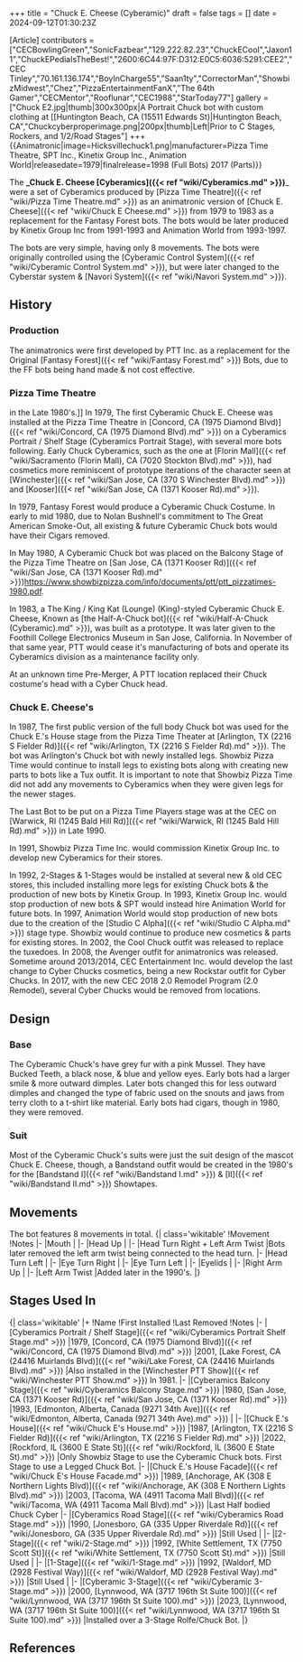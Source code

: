 +++
title = "Chuck E. Cheese (Cyberamic)"
draft = false
tags = []
date = 2024-09-12T01:30:23Z

[Article]
contributors = ["CECBowlingGreen","SonicFazbear","129.222.82.23","ChuckECool","Jaxon11","ChuckEPediaIsTheBest!","2600:6C44:97F:D312:E0C5:6036:5291:CEE2","CEC Tinley","70.161.136.174","BoyInCharge55","Saan1ty","CorrectorMan","ShowbizMidwest","Chez","PizzaEntertainmentFanX","The 64th Gamer","CECMentor","Rooflunar","CEC1988","StarToday77"]
gallery = ["Chuck E2.jpg|thumb|300x300px|A Portrait Chuck bot with custom clothing at [[Huntington Beach, CA (15511 Edwards St)|Huntington Beach, CA","Chuckcyberproperimage.png|200px|thumb|Left|Prior to C Stages, Rockers, and 1/2/Road Stages"]
+++
{{Animatronic|image=Hicksvillechuck1.png|manufacturer=Pizza Time Theatre, SPT Inc., Kinetix Group Inc., Animation World|releasedate=1979|finalrelease=1998 (Full Bots) 2017 (Parts)}}


The **_Chuck E. Cheese [Cyberamics]({{< ref "wiki/Cyberamics.md" >}})**_ were a set of Cyberamics produced by [Pizza Time Theatre]({{< ref "wiki/Pizza Time Theatre.md" >}}) as an animatronic version of [Chuck E. Cheese]({{< ref "wiki/Chuck E Cheese.md" >}}) from 1979 to 1983 as a replacement for the Fantasy Forest bots. The bots would be later produced by Kinetix Group Inc from 1991-1993 and Animation World from 1993-1997.

The bots are very simple, having only 8 movements. The bots were originally controlled using the [Cyberamic Control System]({{< ref "wiki/Cyberamic Control System.md" >}}), but were later changed to the Cyberstar system & [Navori System]({{< ref "wiki/Navori System.md" >}}).

## History ##

### Production ###
The animatronics were first developed by PTT Inc. as a replacement for the Original [Fantasy Forest]({{< ref "wiki/Fantasy Forest.md" >}}) Bots, due to the FF bots being hand made & not cost effective.

### Pizza Time Theatre ###
 in the Late 1980's.]]
In 1979, The first Cyberamic Chuck E. Cheese was installed at the Pizza Time Theatre in [Concord, CA (1975 Diamond Blvd)]({{< ref "wiki/Concord, CA (1975 Diamond Blvd).md" >}}) on a Cyberamics Portrait / Shelf Stage (Cyberamics Portrait Stage), with several more bots following. Early Chuck Cyberamics, such as the one at [Florin Mall]({{< ref "wiki/Sacramento (Florin Mall), CA (7020 Stockton Blvd).md" >}}), had cosmetics more reminiscent of prototype iterations of the character seen at [Winchester]({{< ref "wiki/San Jose, CA (370 S Winchester Blvd).md" >}}) and [Kooser]({{< ref "wiki/San Jose, CA (1371 Kooser Rd).md" >}}). 

In 1979, Fantasy Forest would produce a Cyberamic Chuck Costume. In early to mid 1980, due to Nolan Bushnell's commitment to The Great American Smoke-Out, all existing & future Cyberamic Chuck bots would have their Cigars removed.

In May 1980, A Cyberamic Chuck bot was placed on the Balcony Stage of the Pizza Time Theatre on [San Jose, CA (1371 Kooser Rd)]({{< ref "wiki/San Jose, CA (1371 Kooser Rd).md" >}})<ref>https://www.showbizpizza.com/info/documents/ptt/ptt_pizzatimes-1980.pdf</ref>. 

In 1983, a The King / King Kat (Lounge) (King)-styled Cyberamic Chuck E. Cheese, Known as [the Half-A-Chuck bot]({{< ref "wiki/Half-A-Chuck (Cyberamic).md" >}}), was built as a prototype. It was later given to the Foothill College Electronics Museum in San Jose, California. In November of that same year, PTT would cease it's manufacturing of bots and operate its Cyberamics division as a maintenance facility only. 

At an unknown time Pre-Merger, A PTT location replaced their Chuck costume's head with a Cyber Chuck head.

### Chuck E. Cheese's ###

In 1987, The first public version of the full body Chuck bot was used for the Chuck E.'s House stage from the Pizza Time Theater at [Arlington, TX (2216 S Fielder Rd)]({{< ref "wiki/Arlington, TX (2216 S Fielder Rd).md" >}}). The bot was Arlington's Chuck bot with newly installed legs. Showbiz Pizza Time would continue to install legs to existing bots along with creating new parts to bots like a Tux outfit. It is important to note that Showbiz Pizza Time did not add any movements to Cyberamics when they were given legs for the newer stages.

The Last Bot to be put on a Pizza Time Players stage was at the CEC on [Warwick, RI (1245 Bald Hill Rd)]({{< ref "wiki/Warwick, RI (1245 Bald Hill Rd).md" >}}) in Late 1990.

In 1991, Showbiz Pizza Time Inc. would commission Kinetix Group Inc. to develop new Cyberamics for their stores.

In 1992, 2-Stages & 1-Stages would be installed at several new & old CEC stores, this included installing more legs for existing Chuck bots & the production of new bots by Kinetix Group. In 1993, Kinetix Group Inc. would stop production of new bots & SPT would instead hire Animation World for future bots. In 1997, Animation World would stop production of new bots due to the creation of the [Studio C Alpha]({{< ref "wiki/Studio C Alpha.md" >}}) stage type. Showbiz would continue to produce new cosmetics & parts for existing stores. In 2002, the Cool Chuck outfit was released to replace the tuxedoes. In 2008, the Avenger outfit for animatronics was released. Sometime around 2013/2014, CEC Entertainment Inc. would develop the last change to Cyber Chucks cosmetics, being a new Rockstar outfit for Cyber Chucks. In 2017, with the new CEC 2018 2.0 Remodel Program (2.0 Remodel), several Cyber Chucks would be removed from locations.

## Design ##

### Base ###

The Cyberamic Chuck's have grey fur with a pink Mussel. They have Bucked Teeth, a black nose, & blue and yellow eyes. Early bots had a larger smile & more outward dimples. Later bots changed this for less outward dimples and changed the type of fabric used on the snouts and jaws from terry cloth to a t-shirt like material. Early bots had cigars, though in 1980, they were removed.

### Suit ###
Most of the Cyberamic Chuck's suits were just the suit design of the mascot Chuck E. Cheese, though, a Bandstand outfit would be created in the 1980's for the [Bandstand I]({{< ref "wiki/Bandstand I.md" >}}) & [II]({{< ref "wiki/Bandstand II.md" >}}) Showtapes.

## Movements ##
The bot features 8 movements in total.
{| class='wikitable'
!Movement
!Notes
|-
|Mouth
|
|-
|Head Up
|
|-
|Head Turn Right + Left Arm Twist
|Bots later removed the left arm twist being connected to the head turn.
|-
|Head Turn Left
|
|-
|Eye Turn Right
|
|-
|Eye Turn Left
|
|-
|Eyelids
|
|-
|Right Arm Up
|
|-
|Left Arm Twist
|Added later in the 1990's.
|}

## Stages Used In ##
{| class='wikitable'
|+
!Name
!First Installed
!Last Removed
!Notes
|-
|[Cyberamics Portrait / Shelf Stage]({{< ref "wiki/Cyberamics Portrait  Shelf Stage.md" >}})
|1979, [Concord, CA (1975 Diamond Blvd)]({{< ref "wiki/Concord, CA (1975 Diamond Blvd).md" >}})
|2001, [Lake Forest, CA (24416 Muirlands Blvd)]({{< ref "wiki/Lake Forest, CA (24416 Muirlands Blvd).md" >}})
|Also installed in the [Winchester PTT Show]({{< ref "wiki/Winchester PTT Show.md" >}}) In 1981.
|-
|[Cyberamics Balcony Stage]({{< ref "wiki/Cyberamics Balcony Stage.md" >}})
|1980, [San Jose, CA (1371 Kooser Rd)]({{< ref "wiki/San Jose, CA (1371 Kooser Rd).md" >}})
|1993, [Edmonton, Alberta, Canada (9271 34th Ave)]({{< ref "wiki/Edmonton, Alberta, Canada (9271 34th Ave).md" >}})
|
|-
|[Chuck E.'s House]({{< ref "wiki/Chuck E's House.md" >}})
|1987, [Arlington, TX (2216 S Fielder Rd)]({{< ref "wiki/Arlington, TX (2216 S Fielder Rd).md" >}})
|2022, [Rockford, IL (3600 E State St)]({{< ref "wiki/Rockford, IL (3600 E State St).md" >}})
|Only Showbiz Stage to use the Cyberamic Chuck bots. First Stage to use a Legged Chuck Bot.
|-
|[Chuck E.'s House Facade]({{< ref "wiki/Chuck E's House Facade.md" >}})
|1989, [Anchorage, AK (308 E Northern Lights Blvd)]({{< ref "wiki/Anchorage, AK (308 E Northern Lights Blvd).md" >}})
|2003, [Tacoma, WA (4911 Tacoma Mall Blvd)]({{< ref "wiki/Tacoma, WA (4911 Tacoma Mall Blvd).md" >}})
|Last Half bodied Chuck Cyber
|-
|[Cyberamics Road Stage]({{< ref "wiki/Cyberamics Road Stage.md" >}})
|1990, [Jonesboro, GA (335 Upper Riverdale Rd)]({{< ref "wiki/Jonesboro, GA (335 Upper Riverdale Rd).md" >}})
|Still Used
|
|-
|[2-Stage]({{< ref "wiki/2-Stage.md" >}})
|1992, [White Settlement, TX (7750 Scott St)]({{< ref "wiki/White Settlement, TX (7750 Scott St).md" >}})
|Still Used
|
|-
|[1-Stage]({{< ref "wiki/1-Stage.md" >}})
|1992, [Waldorf, MD (2928 Festival Way)]({{< ref "wiki/Waldorf, MD (2928 Festival Way).md" >}})
|Still Used
|
|-
|[Cyberamic 3-Stage]({{< ref "wiki/Cyberamic 3-Stage.md" >}})
|2000, [Lynnwood, WA (3717 196th St Suite 100)]({{< ref "wiki/Lynnwood, WA (3717 196th St Suite 100).md" >}})
|2023, [Lynnwood, WA (3717 196th St Suite 100)]({{< ref "wiki/Lynnwood, WA (3717 196th St Suite 100).md" >}})
|Installed over a 3-Stage Rolfe/Chuck Bot.
|}




## References ##